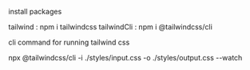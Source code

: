 



install packages

tailwind  : npm i tailwindcss 
tailwindCli : npm i @tailwindcss/cli


cli command for running tailwind css


npx @tailwindcss/cli -i ./styles/input.css -o ./styles/output.css --watch